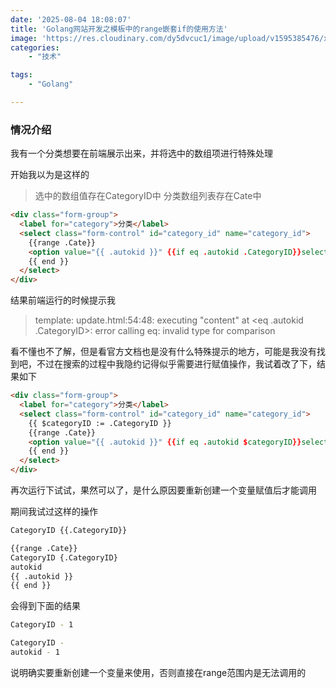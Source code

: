 ```yaml
---
date: '2025-08-04 18:08:07'
title: 'Golang网站开发之模板中的range嵌套if的使用方法'
image: 'https://res.cloudinary.com/dy5dvcuc1/image/upload/v1595385476/xiaorongmao/golang.jpg'
categories:
    - "技术"

tags:
    - "Golang"

---
```


### 情况介绍

我有一个分类想要在前端展示出来，并将选中的数组项进行特殊处理

开始我以为是这样的

> 选中的数组值存在CategoryID中 分类数组列表存在Cate中

```html
<div class="form-group">
  <label for="category">分类</label>
  <select class="form-control" id="category_id" name="category_id">
    {{range .Cate}}
    <option value="{{ .autokid }}" {{if eq .autokid .CategoryID}}selected{{end}}>{{ .name }}</option>
    {{ end }}
  </select>
</div>
```

结果前端运行的时候提示我

> template: update.html:54:48: executing "content" at <eq .autokid .CategoryID>: error calling eq: invalid type for comparison

看不懂也不了解，但是看官方文档也是没有什么特殊提示的地方，可能是我没有找到吧，不过在搜索的过程中我隐约记得似乎需要进行赋值操作，我试着改了下，结果如下

```html
<div class="form-group">
  <label for="category">分类</label>
  <select class="form-control" id="category_id" name="category_id">
    {{ $categoryID := .CategoryID }}
    {{range .Cate}}
    <option value="{{ .autokid }}" {{if eq .autokid $categoryID}}selected{{end}}>{{ .name }}</option>
    {{ end }}
  </select>
</div>
```

再次运行下试试，果然可以了，是什么原因要重新创建一个变量赋值后才能调用

期间我试过这样的操作

```html
CategoryID {{.CategoryID}}

{{range .Cate}}
CategoryID {.CategoryID}
autokid
{{ .autokid }}
{{ end }}
```

会得到下面的结果

```bash
CategoryID - 1

CategoryID - 
autokid - 1
```

说明确实要重新创建一个变量来使用，否则直接在range范围内是无法调用的
